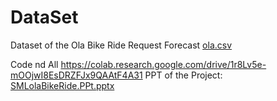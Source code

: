# DataSet
Dataset of the Ola Bike Ride Request Forecast
[ola.csv](https://github.com/user-attachments/files/17606669/ola.csv)

Code nd All
https://colab.research.google.com/drive/1r8Lv5e-mOOjwI8EsDRZFJx9QAAtF4A31
PPT of the Project: [SMLolaBikeRide.PPt.pptx](https://github.com/user-attachments/files/17841308/SMLolaBikeRide.PPt.pptx)
